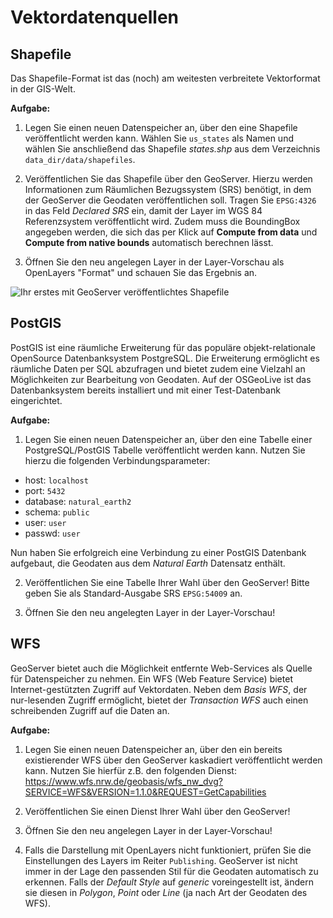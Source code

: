 # Vektordatenquellen

## Shapefile

Das Shapefile-Format ist das (noch) am weitesten verbreitete Vektorformat in der GIS-Welt.

**Aufgabe:**

1. Legen Sie einen neuen Datenspeicher an, über den eine Shapefile veröffentlicht werden kann. Wählen Sie `us_states`
als Namen und wählen Sie anschließend das Shapefile *states.shp* aus dem Verzeichnis `data_dir/data/shapefiles`.

2. Veröffentlichen Sie das Shapefile über den GeoServer. Hierzu werden Informationen zum Räumlichen Bezugssystem (SRS)
benötigt, in dem der GeoServer die Geodaten veröffentlichen soll. Tragen Sie `EPSG:4326` in das Feld *Declared SRS* ein,
damit der Layer im WGS 84 Referenzsystem veröffentlicht wird. Zudem muss die BoundingBox angegeben werden, die sich das
per Klick auf **Compute from data** und **Compute from native bounds** automatisch berechnen lässt.

3. Öffnen Sie den neu angelegen Layer in der Layer-Vorschau als OpenLayers "Format" und schauen Sie das Ergebnis an.

![Ihr erstes mit GeoServer veröffentlichtes Shapefile](../../assets/vector1.png)

## PostGIS

PostGIS ist eine räumliche Erweiterung für das populäre objekt-relationale OpenSource Datenbanksystem PostgreSQL.
Die Erweiterung ermöglicht es räumliche Daten per SQL abzufragen und bietet zudem eine Vielzahl an Möglichkeiten
zur Bearbeitung von Geodaten. Auf der OSGeoLive ist das Datenbanksystem bereits installiert und mit einer Test-Datenbank
eingerichtet.

**Aufgabe:**

1. Legen Sie einen neuen Datenspeicher an, über den eine Tabelle einer PostgreSQL/PostGIS Tabelle veröffentlicht
werden kann. Nutzen Sie hierzu die folgenden Verbindungsparameter:

  * host: <code>localhost</code>
  * port: <code>5432</code>
  * database: <code>natural_earth2</code>
  * schema: <code>public</code>
  * user: <code>user</code>
  * passwd: <code>user</code>

  Nun haben Sie erfolgreich eine Verbindung zu einer PostGIS Datenbank aufgebaut, die Geodaten aus dem *Natural Earth*
  Datensatz enthält.

2. Veröffentlichen Sie eine Tabelle Ihrer Wahl über den GeoServer! Bitte geben Sie als Standard-Ausgabe SRS `EPSG:54009` an.

3. Öffnen Sie den neu angelegten Layer in der Layer-Vorschau!

## WFS

GeoServer bietet auch die Möglichkeit entfernte Web-Services als Quelle für Datenspeicher zu nehmen.
Ein WFS (Web Feature Service) bietet Internet-gestützten Zugriff auf Vektordaten. Neben dem *Basis WFS*, der nur-lesenden
Zugriff ermöglicht, bietet der *Transaction WFS* auch einen schreibenden Zugriff auf die Daten an.

**Aufgabe:**

1. Legen Sie einen neuen Datenspeicher an, über den ein bereits existierender WFS
über den GeoServer kaskadiert veröffentlicht werden kann. Nutzen Sie hierfür z.B.
den folgenden Dienst: https://www.wfs.nrw.de/geobasis/wfs_nw_dvg?SERVICE=WFS&VERSION=1.1.0&REQUEST=GetCapabilities

2. Veröffentlichen Sie einen Dienst Ihrer Wahl über den GeoServer!

3. Öffnen Sie den neu angelegen Layer in der Layer-Vorschau!

4. Falls die Darstellung mit OpenLayers nicht funktioniert, prüfen Sie die Einstellungen des Layers im Reiter `Publishing`.
GeoServer ist nicht immer in der Lage den passenden Stil für die Geodaten automatisch zu erkennen. Falls der *Default Style*
auf *generic* voreingestellt ist, ändern sie diesen in *Polygon*, *Point* oder *Line* (ja nach Art der Geodaten des WFS).
